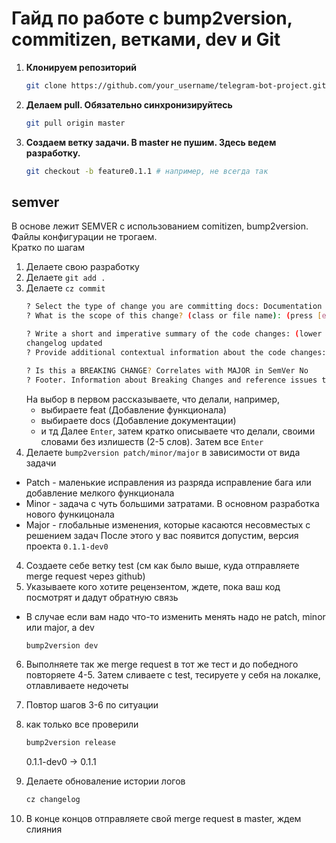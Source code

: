 # Гайд по работе с bump2version, commitizen, ветками, dev и Git
1. **Клонируем репозиторий** 

   ```bash
   git clone https://github.com/your_username/telegram-bot-project.git
   ```
2. **Делаем pull. Обязательно синхронизируйтесь**

    ```bash
    git pull origin master
    ```
3. **Создаем ветку задачи. В master не пушим. Здесь ведем разработку.**
    ```bash
    git checkout -b feature0.1.1 # например, не всегда так
    ```
## semver
В основе лежит SEMVER с использованием comitizen, bump2version. Файлы конфигурации не трогаем. \
Кратко по шагам
1. Делаете свою разработку 
2. Делаете `git add .`
3. Делаете `cz commit`
    ```bash
    ? Select the type of change you are committing docs: Documentation only changes
    ? What is the scope of this change? (class or file name): (press [enter] to skip)
 
    ? Write a short and imperative summary of the code changes: (lower case and no period)
    changelog updated
    ? Provide additional contextual information about the code changes: (press [enter] to skip)
 
    ? Is this a BREAKING CHANGE? Correlates with MAJOR in SemVer No
    ? Footer. Information about Breaking Changes and reference issues that this commit closes: (press [enter] to skip)
    ```
    На выбор в первом рассказываете, что делали, например,
    * выбираете feat (Добавление функционала)
    * выбираете docs (Добавление документации)
    * и тд
    Далее `Enter`, затем кратко описываете что делали, своими словами без излишеств (2-5 слов). Затем все `Enter`
3. Делаете `bump2version patch/minor/major` в зависимости от вида задачи
* Patch - маленькие исправления из разряда исправление бага или добавление мелкого функционала
* Minor - задача с чуть большими затратами. В основном разработка нового функицонала
* Major - глобальные изменения, которые касаются несовместых с решением задач
После этого у вас появится допустим, версия проекта `0.1.1-dev0`
4. Создаете себе ветку test (см как было выше, куда отправляете merge request через github)
5. Указываете кого хотите рецензентом, ждете, пока ваш код посмотрят и дадут обратную связь
* В случае если вам надо что-то изменить менять надо не patch, minor или major, a dev
    ```bash
    bump2version dev
    ```
6. Выполняете так же merge request в тот же тест и до победного повторяете 4-5. Затем сливаете с test, тесируете у себя на локалке, отлавливаете недочеты
7. Повтор шагов 3-6 по ситуации
8. как только все проверили 
    ```bash
    bump2version release
    ```
    0.1.1-dev0 -> 0.1.1
9. Делаете обноваление истории логов

    ```bash
    cz changelog
    ```
10. В конце концов отправляете свой merge request в master, ждем слияния

